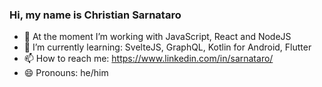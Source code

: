 ### Hi, my name is Christian Sarnataro
- 🔭 At the moment I’m working with JavaScript, React and NodeJS 
- 🌱 I’m currently learning: SvelteJS, GraphQL, Kotlin for Android, Flutter
- 📫 How to reach me: https://www.linkedin.com/in/sarnataro/
- 😄 Pronouns: he/him

<!--
**csarnataro/csarnataro** is a ✨ _special_ ✨ repository because its `README.md` (this file) appears on your GitHub profile.

Here are some ideas to get you started:

- 🔭 I’m currently working on ...
- 🌱 I’m currently learning ...
- 👯 I’m looking to collaborate on ...
- 🤔 I’m looking for help with ...
- 💬 Ask me about ...
- 📫 How to reach me: ...
- 😄 Pronouns: ...
- ⚡ Fun fact: ...
-->
